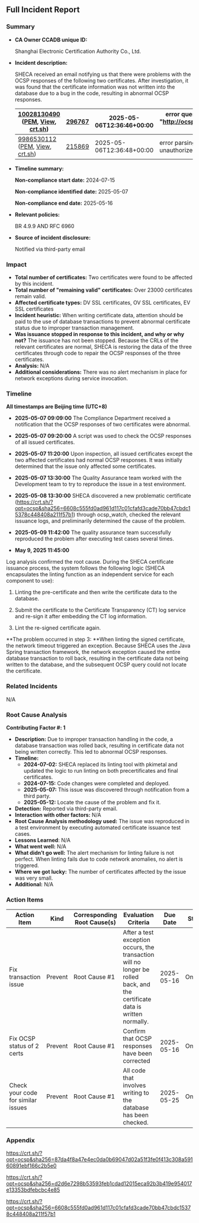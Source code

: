 ## Full Incident Report



### Summary



- **CA Owner CCADB unique ID:**

  Shanghai Electronic Certification Authority Co., Ltd.

- **Incident description:**

  SHECA received an email notifying us that there were problems with the OCSP responses of the following two certificates. After investigation, it was found that the certificate information was not written into the database due to a bug in the code, resulting in abnormal OCSP responses.

  | [10028130490](https://api.certspotter.com/v1/issuances/10028130490?expand=issuer&expand=dns_names) ([PEM](https://api.certspotter.com/v1/issuances/10028130490.pem), [View](https://web.api.sslmate.com/labs/view_issuance/10028130490), [crt.sh](https://crt.sh/?opt=ocsp&sha256=87da4f8a47e4ec0da0b69047d02a51f3fe0f413c308a59160891ebf166c2b5e0)) | [296767](https://web.api.sslmate.com/labs/issuer_info/296767) | 2025-05-06T12:36:46+00:00 | error querying OCSP responder over HTTP: Post "http://ocsp.global.sheca.com/keeptrustdvtlscag2": context deadline exceeded | [Request](https://web.api.sslmate.com/ocspwatch/request/10028130490) [Response](https://web.api.sslmate.com/ocspwatch/response/10028130490) |
  | ------------------------------------------------------------ | ------------------------------------------------------------ | ------------------------- | ------------------------------------------------------------ | ------------------------------------------------------------ |
  | [9986530112](https://api.certspotter.com/v1/issuances/9986530112?expand=issuer&expand=dns_names) ([PEM](https://api.certspotter.com/v1/issuances/9986530112.pem), [View](https://web.api.sslmate.com/labs/view_issuance/9986530112), [crt.sh](https://crt.sh/?opt=ocsp&sha256=d2d6e7298b53593feb1cdad12015eca92b3b419e954017e13353bdfebcbc4e85)) | [215869](https://web.api.sslmate.com/labs/issuer_info/215869) | 2025-05-06T12:36:48+00:00 | error parsing OCSP response: ocsp: error from server: unauthorized | [Request](https://web.api.sslmate.com/ocspwatch/request/9986530112) [Response](https://web.api.sslmate.com/ocspwatch/response/9986530112) |

- **Timeline summary:**

  **Non-compliance start date:** 2024-07-15

  **Non-compliance identified date:** 2025-05-07

  **Non-compliance end date:** 2025-05-16

- **Relevant policies:**

  BR 4.9.9 AND RFC 6960

- **Source of incident disclosure:**

  Notified via third-party email

### Impact

- **Total number of certificates:** Two certificates were found to be affected by this incident.
- **Total number of "remaining valid" certificates:** Over 23000 certificates remain valid.
- **Affected certificate types:** DV SSL certificates, OV SSL certificates, EV SSL certificates
- **Incident heuristic:** When writing certificate data, attention should be paid to the use of database transactions to prevent abnormal certificate status due to improper transaction management.
- **Was issuance stopped in response to this incident, and why or why not?** The issuance has not been stopped. Because the CRLs of the relevant certificates are normal, SHECA is restoring the data of the three certificates through code to repair the OCSP responses of the three certificates.
- **Analysis:** N/A
- **Additional considerations:** There was no alert mechanism in place for network exceptions during service invocation.

### Timeline

**All timestamps are Beijing time (UTC+8)**

- **2025-05-07 09:09:00** The Compliance Department received a notification that the OCSP responses of two certificates were abnormal.

- **2025-05-07 09:20:00** A script was used to check the OCSP responses of all issued certificates.

- **2025-05-07 11:20:00** Upon inspection, all issued certificates except the two affected certificates had normal OCSP responses. It was initially determined that the issue only affected some certificates.

- **2025-05-07 13:30:00** The Quality Assurance team worked with the Development team to try to reproduce the issue in a test environment.

- **2025-05-08 13:30:00** SHECA discovered a new problematic certificate (https://crt.sh/?opt=ocsp&sha256=6608c555fd0ad961d117c01cfafd3cade70bb47cbdc15378c448408a211f57b1) through ocsp_watch, checked the relevant issuance logs, and preliminarily determined the cause of the problem.

- **2025-05-09 11:42:00** The quality assurance team successfully reproduced the problem after executing test cases several times.

- **May 9, 2025 11:45:00**

Log analysis confirmed the root cause. During the SHECA certificate issuance process, the system follows the following logic (SHECA encapsulates the linting function as an independent service for each component to use):

1. Linting the pre-certificate and then write the certificate data to the database.

2. Submit the certificate to the Certificate Transparency (CT) log service and re-sign it after embedding the CT log information.

3. Lint the re-signed certificate again.

**The problem occurred in step 3: **When linting the signed certificate, the network timeout triggered an exception. Because SHECA uses the Java Spring transaction framework, the network exception caused the entire database transaction to roll back, resulting in the certificate data not being written to the database, and the subsequent OCSP query could not locate the certificate.


### Related Incidents

N/A

### Root Cause Analysis

**Contributing Factor #: 1**

- **Description:** Due to improper transaction handling in the code, a database transaction was rolled back, resulting in certificate data not being written correctly. This led to abnormal OCSP responses.
- **Timeline:**
  - **2024-07-02:** SHECA replaced its linting tool with pkimetal and updated the logic to run linting on both precertificates and final certificates.
  - **2024-07-15:** Code changes were completed and deployed.
  - **2025-05-07:** This issue was discovered through notification from a third party.
  - **2025-05-12:** Locate the cause of the problem and fix it.
- **Detection:** Reported via third-party email.
- **Interaction with other factors:** N/A
- **Root Cause Analysis methodology used:** The issue was reproduced in a test environment by executing automated certificate issuance test cases.
- **Lessons Learned**: N/A
- **What went well:** N/A
- **What didn’t go well:** The alert mechanism for linting failure is not perfect. When linting fails due to code network anomalies, no alert is triggered.
- **Where we got lucky:** The number of certificates affected by the issue was very small.
- **Additional:** N/A

### Action Items



| Action Item                                         | Kind    | Corresponding Root Cause(s) | Evaluation Criteria                                          | Due Date   | Status  |
| --------------------------------------------------- | ------- | --------------------------- | ------------------------------------------------------------ | ---------- | ------- |
| Fix transaction issue                               | Prevent | Root Cause #1               | After a test exception occurs, the transaction will no longer be rolled back, and the certificate data is written normally. | 2025-05-16 | Ongoing |
| Fix OCSP status of 2 certs                          | Prevent | Root Cause #1               | Confirm that OCSP responses have been corrected              | 2025-05-16 | Ongoing |
| Check your code for similar issues                  | Prevent | Root Cause #1               | All code that involves writing to the database has been checked. | 2025-05-25 | Ongoing |

### Appendix



https://crt.sh/?opt=ocsp&sha256=87da4f8a47e4ec0da0b69047d02a51f3fe0f413c308a59160891ebf166c2b5e0

https://crt.sh/?opt=ocsp&sha256=d2d6e7298b53593feb1cdad12015eca92b3b419e954017e13353bdfebcbc4e85

https://crt.sh/?opt=ocsp&sha256=6608c555fd0ad961d117c01cfafd3cade70bb47cbdc15378c448408a211f57b1
